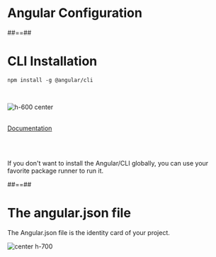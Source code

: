 <!-- .slide: class="transition-bg-sfeir-2" -->

# Angular Configuration

##==##

<!-- .slide: class="with-code inconsolata" -->

# CLI Installation

```shell
npm install -g @angular/cli
```

<!-- .element: class="medium-code" -->

<!-- .element: class="big-code" -->
<br>

![h-600 center](assets/images/school/basics/angular_cli_helper.png)
<br><br>

[Documentation](https://cli.angular.io/)

<!-- .element: class="center" -->

<br><br>

If you don't want to install the Angular/CLI globally, you can use your favorite package runner to run it.

<!-- .element: class="important" -->

##==##

# The angular.json file

The Angular.json file is the identity card of your project.

![center h-700](assets/images/school/basics/angular_json.png)
